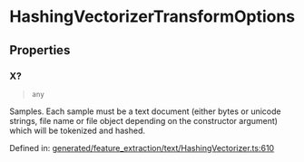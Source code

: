 # HashingVectorizerTransformOptions

## Properties

### X?

> `any`

Samples. Each sample must be a text document (either bytes or unicode strings, file name or file object depending on the constructor argument) which will be tokenized and hashed.

Defined in:  [generated/feature\_extraction/text/HashingVectorizer.ts:610](https://github.com/transitive-bullshit/scikit-learn-ts/blob/b59c1ff/packages/sklearn/src/generated/feature_extraction/text/HashingVectorizer.ts#L610)
